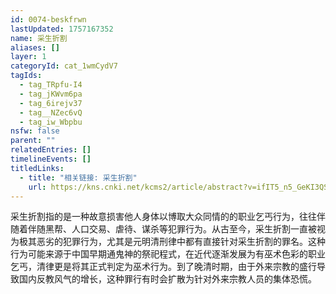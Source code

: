 ```yaml
---
id: 0074-beskfrwn
lastUpdated: 1757167352
name: 采生折割
aliases: []
layer: 1
categoryId: cat_1wmCydV7
tagIds:
  - tag_TRpfu-I4
  - tag_jKWvm6pa
  - tag_6irejv37
  - tag__NZec6vQ
  - tag_iw_Wbpbu
nsfw: false
parent: ""
relatedEntries: []
timelineEvents: []
titledLinks:
  - title: "相关链接: 采生折割"
    url: https://kns.cnki.net/kcms2/article/abstract?v=ifIT5_n5_GeKI3QSAIZOiGop71vjx3tdxROZ_Jk3UmS5fISXLSMgk8FjLznJqOtTWQ0-ohI6K8wdaY-vGHHtAOutvqkZJHKKBWCHkaXgqewuK1uko1SHYk-MK4ua0yrNOa64iqP27JZVHReGtRG1GFXqyudY-5EDVCkv5dM3f6NIGeaVoldy5E6PvwsoZ2a6&uniplatform=NZKPT&language=CHS
---
```


采生折割指的是一种故意损害他人身体以博取大众同情的的职业乞丐行为，往往伴随着伴随黑帮、人口交易、虐待、谋杀等犯罪行为。从古至今，采生折割一直被视为极其恶劣的犯罪行为，尤其是元明清刑律中都有直接针对采生折割的罪名。这种行为可能来源于中国早期通鬼神的祭祀程式，在近代逐渐发展为有巫术色彩的职业乞丐，清律更是将其正式判定为巫术行为。到了晚清时期，由于外来宗教的盛行导致国内反教风气的增长，这种罪行有时会扩散为针对外来宗教人员的集体恐慌。